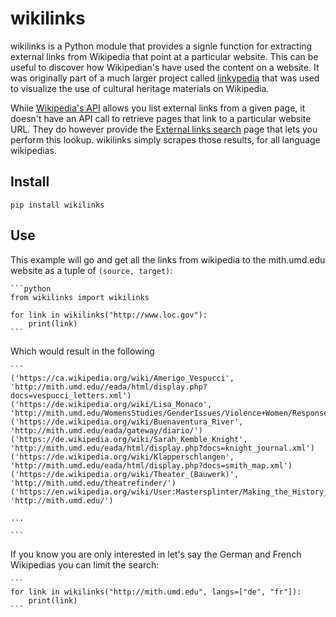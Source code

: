 # wikilinks

wikilinks is a Python module that provides a signle function for extracting
external links from Wikipedia that point at a particular website. This can be
useful to discover how Wikipedian's have used the content on a website. It was
originally part of a much larger project called [linkypedia] that was used to
visualize the use of cultural heritage materials on Wikipedia.

While [Wikipedia's API] allows you list external links from a given page, it
doesn't have an API call to retrieve pages that link to a particular website
URL. They do however provide the [External links search] page that lets you
perform this lookup.  wikilinks simply scrapes those results, for all language
wikipedias.

## Install

    pip install wikilinks

## Use

This example will go and get all the links from wikipedia to the mith.umd.edu
website as a tuple of `(source, target)`:

    ```python
    from wikilinks import wikilinks

    for link in wikilinks("http://www.loc.gov"):
        print(link)
    ```

Which would result in the following 

    ```
    ('https://ca.wikipedia.org/wiki/Amerigo_Vespucci', 'http://mith.umd.edu//eada/html/display.php?docs=vespucci_letters.xml')
    ('https://de.wikipedia.org/wiki/Lisa_Monaco', 'http://mith.umd.edu/WomensStudies/GenderIssues/Violence+Women/ResponsetoRape/introduction')
    ('https://de.wikipedia.org/wiki/Buenaventura_River', 'http://mith.umd.edu/eada/gateway/diario/')
    ('https://de.wikipedia.org/wiki/Sarah_Kemble_Knight', 'http://mith.umd.edu/eada/html/display.php?docs=knight_journal.xml')
    ('https://de.wikipedia.org/wiki/Klapperschlangen', 'http://mith.umd.edu/eada/html/display.php?docs=smith_map.xml')
    ('https://de.wikipedia.org/wiki/Theater_(Bauwerk)', 'http://mith.umd.edu/theatrefinder/')
    ('https://en.wikipedia.org/wiki/User:Mastersplinter/Making_the_History_of_1989', 'http://mith.umd.edu/')

    ...

    ```

If you know you are only interested in let's say the German and French
Wikipedias you can limit the search:

    ```
    for link in wikilinks("http://mith.umd.edu", langs=["de", "fr"]):
        print(link)
    ```

[Wikipedia's API]: https://en.wikipedia.org/w/api.php
[External links search]: https://en.wikipedia.org/wiki/Special:LinkSearch
[Linkypedia]: https://github.com/edsu/linkypedia
